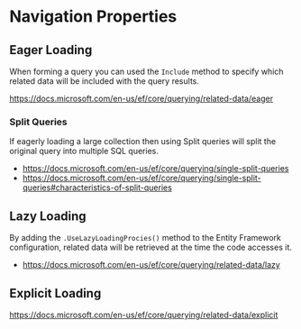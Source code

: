 # Navigation Properties

## Eager Loading

When forming a query you can used the `Include` method to specify which related data will be included with the query results.

https://docs.microsoft.com/en-us/ef/core/querying/related-data/eager

### Split Queries

If eagerly loading a large collection then using Split queries will split the original query into multiple SQL queries.

 - https://docs.microsoft.com/en-us/ef/core/querying/single-split-queries
 - https://docs.microsoft.com/en-us/ef/core/querying/single-split-queries#characteristics-of-split-queries


## Lazy Loading

By adding the `.UseLazyLoadingProcies()` method to the Entity Framework configuration, related data will be retrieved at the time the code accesses it.

 - https://docs.microsoft.com/en-us/ef/core/querying/related-data/lazy


## Explicit Loading

https://docs.microsoft.com/en-us/ef/core/querying/related-data/explicit
